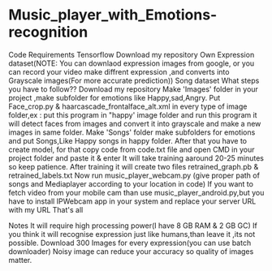 # Music_player_with_Emotions-recognition

Code Requirements
Tensorflow
Download my repository
Own Expression dataset(NOTE: You can downlaod expression images from google, or you can record your video make diffrent expression ,and converts into Grayscale images(For more accurate prediction))
Song dataset
What steps you have to follow??
Download my repository
Make 'Images' folder in your project ,make subfolder for emotions like Happy,sad,Angry.
Put Face_crop.py & haarcascade_frontalface_alt.xml in every type of image folder,ex : put this program in "happy' image folder and run this program it will detect faces from images and convert it into grayscale and make a new images in same folder.
Make 'Songs' folder make subfolders for emotions and put Songs,Like Happy songs in happy folder.
After that you have to create model, for that copy code from code.txt file and open CMD in your project folder and paste it & enter
It will take training aaround 20-25 minutes so keep patience.
After training it will create two files retrained_graph.pb & retrained_labels.txt
Now run music_player_webcam.py (give proper path of songs and Mediaplayer according to your location in code)
If you want to fetch video from your mobile cam than use music_player_android.py,but you have to install IPWebcam app in your system and replace your server URL with my URL
That's all



Notes
It will require high processing power(I have 8 GB RAM & 2 GB GC)
If you think it will recognise expression just like humans,than leave it ,its not possible.
Download 300 Images for every expression(you can use batch downloader)
Noisy image can reduce your accuracy so quality of images matter.
